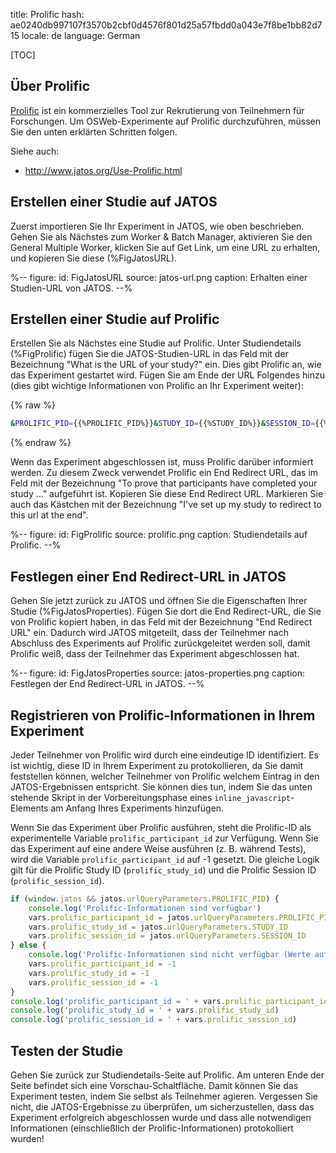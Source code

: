 title: Prolific
hash: ae0240db997107f3570b2cbf0d4576f801d25a57fbdd0a043e7f8be1bb82d715
locale: de
language: German

[TOC]


## Über Prolific

[Prolific](https://prolific.co/) ist ein kommerzielles Tool zur Rekrutierung von Teilnehmern für Forschungen. Um OSWeb-Experimente auf Prolific durchzuführen, müssen Sie den unten erklärten Schritten folgen.

Siehe auch:

- <http://www.jatos.org/Use-Prolific.html>


## Erstellen einer Studie auf JATOS

Zuerst importieren Sie Ihr Experiment in JATOS, wie oben beschrieben. Gehen Sie als Nächstes zum Worker & Batch Manager, aktivieren Sie den General Multiple Worker, klicken Sie auf Get Link, um eine URL zu erhalten, und kopieren Sie diese (%FigJatosURL).


%--
figure:
 id: FigJatosURL
 source: jatos-url.png
 caption: Erhalten einer Studien-URL von JATOS.
--%



## Erstellen einer Studie auf Prolific

Erstellen Sie als Nächstes eine Studie auf Prolific. Unter Studiendetails (%FigProlific) fügen Sie die JATOS-Studien-URL in das Feld mit der Bezeichnung "What is the URL of your study?" ein. Dies gibt Prolific an, wie das Experiment gestartet wird. Fügen Sie am Ende der URL Folgendes hinzu (dies gibt wichtige Informationen von Prolific an Ihr Experiment weiter):

{% raw %}
```bash
&PROLIFIC_PID={{%PROLIFIC_PID%}}&STUDY_ID={{%STUDY_ID%}}&SESSION_ID={{%SESSION_ID%}}
```
{% endraw %}

Wenn das Experiment abgeschlossen ist, muss Prolific darüber informiert werden. Zu diesem Zweck verwendet Prolific ein End Redirect URL, das im Feld mit der Bezeichnung "To prove that participants have completed your study …" aufgeführt ist. Kopieren Sie diese End Redirect URL. Markieren Sie auch das Kästchen mit der Bezeichnung "I've set up my study to redirect to this url at the end".

%--
figure:
 id: FigProlific
 source: prolific.png
 caption: Studiendetails auf Prolific.
--%



## Festlegen einer End Redirect-URL in JATOS

Gehen Sie jetzt zurück zu JATOS und öffnen Sie die Eigenschaften Ihrer Studie (%FigJatosProperties). Fügen Sie dort die End Redirect-URL, die Sie von Prolific kopiert haben, in das Feld mit der Bezeichnung "End Redirect URL" ein. Dadurch wird JATOS mitgeteilt, dass der Teilnehmer nach Abschluss des Experiments auf Prolific zurückgeleitet werden soll, damit Prolific weiß, dass der Teilnehmer das Experiment abgeschlossen hat.

%--
figure:
 id: FigJatosProperties
 source: jatos-properties.png
 caption: Festlegen der End Redirect-URL in JATOS.
--%


## Registrieren von Prolific-Informationen in Ihrem Experiment

Jeder Teilnehmer von Prolific wird durch eine eindeutige ID identifiziert. Es ist wichtig, diese ID in Ihrem Experiment zu protokollieren, da Sie damit feststellen können, welcher Teilnehmer von Prolific welchem Eintrag in den JATOS-Ergebnissen entspricht. Sie können dies tun, indem Sie das unten stehende Skript in der Vorbereitungsphase eines `inline_javascript`-Elements am Anfang Ihres Experiments hinzufügen.

Wenn Sie das Experiment über Prolific ausführen, steht die Prolific-ID als experimentelle Variable `prolific_participant_id` zur Verfügung. Wenn Sie das Experiment auf eine andere Weise ausführen (z. B. während Tests), wird die Variable `prolific_participant_id` auf -1 gesetzt. Die gleiche Logik gilt für die Prolific Study ID (`prolific_study_id`) und die Prolific Session ID (`prolific_session_id`).

```javascript
if (window.jatos && jatos.urlQueryParameters.PROLIFIC_PID) {
    console.log('Prolific-Informationen sind verfügbar')
    vars.prolific_participant_id = jatos.urlQueryParameters.PROLIFIC_PID
    vars.prolific_study_id = jatos.urlQueryParameters.STUDY_ID
    vars.prolific_session_id = jatos.urlQueryParameters.SESSION_ID
} else {
    console.log('Prolific-Informationen sind nicht verfügbar (Werte auf -1 gesetzt)')
    vars.prolific_participant_id = -1
    vars.prolific_study_id = -1
    vars.prolific_session_id = -1
}
console.log('prolific_participant_id = ' + vars.prolific_participant_id)
console.log('prolific_study_id = ' + vars.prolific_study_id)
console.log('prolific_session_id = ' + vars.prolific_session_id)
```


## Testen der Studie

Gehen Sie zurück zur Studiendetails-Seite auf Prolific. Am unteren Ende der Seite befindet sich eine Vorschau-Schaltfläche. Damit können Sie das Experiment testen, indem Sie selbst als Teilnehmer agieren. Vergessen Sie nicht, die JATOS-Ergebnisse zu überprüfen, um sicherzustellen, dass das Experiment erfolgreich abgeschlossen wurde und dass alle notwendigen Informationen (einschließlich der Prolific-Informationen) protokolliert wurden!